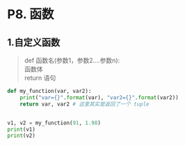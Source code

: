 # P8. 函数

## 1.自定义函数
> def 函数名(参数1，参数2....参数n):\
     函数体\
     return 语句

```python
def my_function(var, var2):
    print("var={}".format(var), "var2={}".format(var2))
    return var, var2 # 这里其实是返回了一个 tuple


v1, v2 = my_function(91, 1.98)
print(v1)
print(v2)
```
